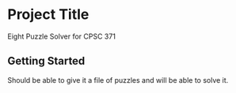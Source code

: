# Project Title

Eight Puzzle Solver for CPSC 371 

## Getting Started

Should be able to give it a file of puzzles and will be able to solve it. 

